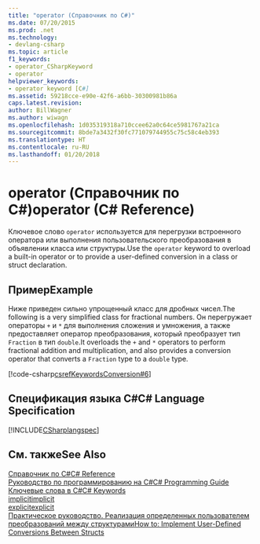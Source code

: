```yaml
---
title: "operator (Справочник по C#)"
ms.date: 07/20/2015
ms.prod: .net
ms.technology:
- devlang-csharp
ms.topic: article
f1_keywords:
- operator_CSharpKeyword
- operator
helpviewer_keywords:
- operator keyword [C#]
ms.assetid: 59218cce-e90e-42f6-a6bb-30300981b86a
caps.latest.revision: 
author: BillWagner
ms.author: wiwagn
ms.openlocfilehash: 1d035319318a710ccee62a0c64ce5981767a21ca
ms.sourcegitcommit: 8bde7a3432f30fc771079744955c75c58c4eb393
ms.translationtype: HT
ms.contentlocale: ru-RU
ms.lasthandoff: 01/20/2018
---
```

# <a name="operator-c-reference"></a><span data-ttu-id="73d42-102">operator (Справочник по C#)</span><span class="sxs-lookup"><span data-stu-id="73d42-102">operator (C# Reference)</span></span>
<span data-ttu-id="73d42-103">Ключевое слово `operator` используется для перегрузки встроенного оператора или выполнения пользовательского преобразования в объявлении класса или структуры.</span><span class="sxs-lookup"><span data-stu-id="73d42-103">Use the `operator` keyword to overload a built-in operator or to provide a user-defined conversion in a class or struct declaration.</span></span>  
  
## <a name="example"></a><span data-ttu-id="73d42-104">Пример</span><span class="sxs-lookup"><span data-stu-id="73d42-104">Example</span></span>  
 <span data-ttu-id="73d42-105">Ниже приведен сильно упрощенный класс для дробных чисел.</span><span class="sxs-lookup"><span data-stu-id="73d42-105">The following is a very simplified class for fractional numbers.</span></span> <span data-ttu-id="73d42-106">Он перегружает операторы `+` и `*` для выполнения сложения и умножения, а также предоставляет оператор преобразования, который преобразует тип `Fraction` в тип `double`.</span><span class="sxs-lookup"><span data-stu-id="73d42-106">It overloads the `+` and `*` operators to perform fractional addition and multiplication, and also provides a conversion operator that converts a `Fraction` type to a `double` type.</span></span>  
  
 [!code-csharp[csrefKeywordsConversion#6](../../../csharp/language-reference/keywords/codesnippet/CSharp/operator_1.cs)]  
  
## <a name="c-language-specification"></a><span data-ttu-id="73d42-107">Спецификация языка C#</span><span class="sxs-lookup"><span data-stu-id="73d42-107">C# Language Specification</span></span>  
 [!INCLUDE[CSharplangspec](~/includes/csharplangspec-md.md)]  
  
## <a name="see-also"></a><span data-ttu-id="73d42-108">См. также</span><span class="sxs-lookup"><span data-stu-id="73d42-108">See Also</span></span>  
 [<span data-ttu-id="73d42-109">Справочник по C#</span><span class="sxs-lookup"><span data-stu-id="73d42-109">C# Reference</span></span>](../../../csharp/language-reference/index.md)  
 [<span data-ttu-id="73d42-110">Руководство по программированию на C#</span><span class="sxs-lookup"><span data-stu-id="73d42-110">C# Programming Guide</span></span>](../../../csharp/programming-guide/index.md)  
 [<span data-ttu-id="73d42-111">Ключевые слова в C#</span><span class="sxs-lookup"><span data-stu-id="73d42-111">C# Keywords</span></span>](../../../csharp/language-reference/keywords/index.md)  
 [<span data-ttu-id="73d42-112">implicit</span><span class="sxs-lookup"><span data-stu-id="73d42-112">implicit</span></span>](../../../csharp/language-reference/keywords/implicit.md)  
 [<span data-ttu-id="73d42-113">explicit</span><span class="sxs-lookup"><span data-stu-id="73d42-113">explicit</span></span>](../../../csharp/language-reference/keywords/explicit.md)  
 [<span data-ttu-id="73d42-114">Практическое руководство. Реализация определенных пользователем преобразований между структурами</span><span class="sxs-lookup"><span data-stu-id="73d42-114">How to: Implement User-Defined Conversions Between Structs</span></span>](../../../csharp/programming-guide/statements-expressions-operators/how-to-implement-user-defined-conversions-between-structs.md)
